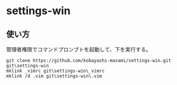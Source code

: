 # settings-win

## 使い方

管理者権限でコマンドプロンプトを起動して、下を実行する。
```
git clone https://github.com/kobayashi-masami/settings-win.git git\settings-win
mklink _vimrc git\settings-win\_vimrc
mklink /d .vim git\settings-win\.vim
```

